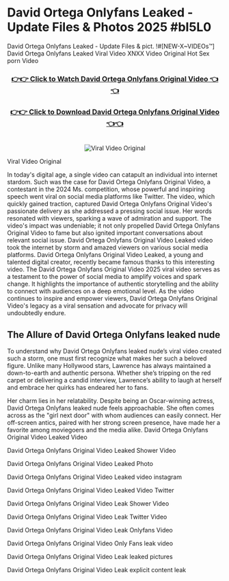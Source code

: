 # David Ortega Onlyfans Leaked - Update Files & Photos 2025 #bI5L0

David Ortega Onlyfans Leaked - Update Files & pict. !#[NEW-X~VIDEOs™] David Ortega Onlyfans Leaked Viral Video XNXX Video Original Hot Sex porn Video
<br>
<div align="center">
<h3><a href="https://links2leaks.com?utm_source=davidortega&utm_medium=gitlong" rel="nofollow">👉👉 Click to Watch David Ortega Onlyfans Original Video 👈👈</a></h3>
<h3><a href="https://links2leaks.com?utm_source=davidortega&utm_medium=gitlong" rel="nofollow">👉👉 Click to Download David Ortega Onlyfans Original Video 👈👈</a></h3>
<br>
<a href="https://links2leaks.com?utm_source=davidortega&utm_medium=gitlong" rel="nofollow"><img src="https://i.ibb.co/Gkj2r4b/banner.png" alt="Viral Video Original" style="max-width: 100%; display: inline-block;" data-target="animated-image.originalImage"></a>
</div>

Viral Video Original

In today's digital age, a single video can catapult an individual into internet stardom. Such was the case for David Ortega Onlyfans Original Video, a contestant in the 2024 Ms. competition, whose powerful and inspiring speech went viral on social media platforms like Twitter.
The video, which quickly gained traction, captured David Ortega Onlyfans Original Video's passionate delivery as she addressed a pressing social issue. Her words resonated with viewers, sparking a wave of admiration and support. The video's impact was undeniable; it not only propelled David Ortega Onlyfans Original Video to fame but also ignited important conversations about relevant social issue.
David Ortega Onlyfans Original Video Leaked video took the internet by storm and amazed viewers on various social media platforms. David Ortega Onlyfans Original Video Leaked, a young and talented digital creator, recently became famous thanks to this interesting video.
The David Ortega Onlyfans Original Video 2025 viral video serves as a testament to the power of social media to amplify voices and spark change. It highlights the importance of authentic storytelling and the ability to connect with audiences on a deep emotional level. As the video continues to inspire and empower viewers, David Ortega Onlyfans Original Video's legacy as a viral sensation and advocate for privacy will undoubtedly endure.

<h2>The Allure of David Ortega Onlyfans leaked nude</h2>


To understand why David Ortega Onlyfans leaked nude’s viral video created such a storm, one must first recognize what makes her such a beloved figure. Unlike many Hollywood stars, Lawrence has always maintained a down-to-earth and authentic persona. Whether she’s tripping on the red carpet or delivering a candid interview, Lawrence’s ability to laugh at herself and embrace her quirks has endeared her to fans.

Her charm lies in her relatability. Despite being an Oscar-winning actress, David Ortega Onlyfans leaked nude feels approachable. She often comes across as the "girl next door" with whom audiences can easily connect. Her off-screen antics, paired with her strong screen presence, have made her a favorite among moviegoers and the media alike.
David Ortega Onlyfans Original Video Leaked Video

David Ortega Onlyfans Original Video Leaked Shower Video

David Ortega Onlyfans Original Video Leaked Photo

David Ortega Onlyfans Original Video Leaked video instagram

David Ortega Onlyfans Original Video Leaked Video Twitter

David Ortega Onlyfans Original Video Leak Shower Video

David Ortega Onlyfans Original Video Leak Twitter Video

David Ortega Onlyfans Original Video Leak Onlyfans Video

David Ortega Onlyfans Original Video Only Fans leak video

David Ortega Onlyfans Original Video Leak leaked pictures

David Ortega Onlyfans Original Video Leak explicit content leak